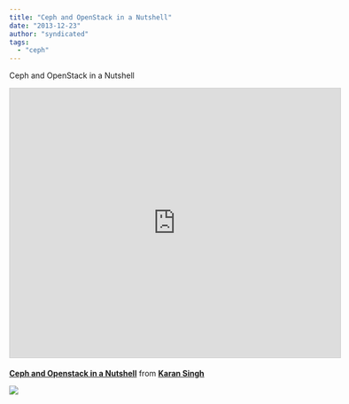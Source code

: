 ```yaml
---
title: "Ceph and OpenStack in a Nutshell"
date: "2013-12-23"
author: "syndicated"
tags: 
  - "ceph"
---
```


  

Ceph and OpenStack in a Nutshell  
  

  

<iframe aligh="centre" allowfullscreen frameborder="0" height="486" marginheight="0" marginwidth="0" scrolling="no" src="http://www.slideshare.net/slideshow/embed_code/29454668" style="border-width: 1px 1px 0; border: 1px solid #CCC; margin-bottom: 5px;" width="597"></iframe>

  

**[Ceph and Openstack in a Nutshell](https://www.slideshare.net/alohamora/ceph-and-openstack-in-a-nutshell "Ceph and Openstack in a Nutshell")** from **[Karan Singh](http://www.slideshare.net/alohamora)**

![](http://feeds.feedburner.com/~r/CephStorageNextBigThing/~4/1XHrqRg-WRk)
